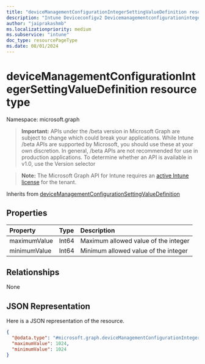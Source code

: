 ```yaml
---
title: "deviceManagementConfigurationIntegerSettingValueDefinition resource type"
description: "Intune Deviceconfigv2 Devicemanagementconfigurationintegersettingvaluedefinition Resources ."
author: "jaiprakashmb"
ms.localizationpriority: medium
ms.subservice: "intune"
doc_type: resourcePageType
ms.date: 08/01/2024
---
```


# deviceManagementConfigurationIntegerSettingValueDefinition resource type

Namespace: microsoft.graph

> **Important:** APIs under the /beta version in Microsoft Graph are subject to change which could break your applications. While Intune /beta APIs are supported by Microsoft, you should use these at your own discretion. In general, /beta APIs are not recommended for use in production applications. To determine whether an API is available in v1.0, use the Version selector

> **Note:** The Microsoft Graph API for Intune requires an [active Intune license](https://go.microsoft.com/fwlink/?linkid=839381) for the tenant.




Inherits from [deviceManagementConfigurationSettingValueDefinition](../resources/intune-deviceconfigv2-devicemanagementconfigurationsettingvaluedefinition.md)

## Properties
|Property|Type|Description|
|:---|:---|:---|
|maximumValue|Int64|Maximum allowed value of the integer|
|minimumValue|Int64|Minimum allowed value of the integer|

## Relationships
None

## JSON Representation
Here is a JSON representation of the resource.
<!-- {
  "blockType": "resource",
  "@odata.type": "microsoft.graph.deviceManagementConfigurationIntegerSettingValueDefinition"
}
-->
``` json
{
  "@odata.type": "#microsoft.graph.deviceManagementConfigurationIntegerSettingValueDefinition",
  "maximumValue": 1024,
  "minimumValue": 1024
}
```